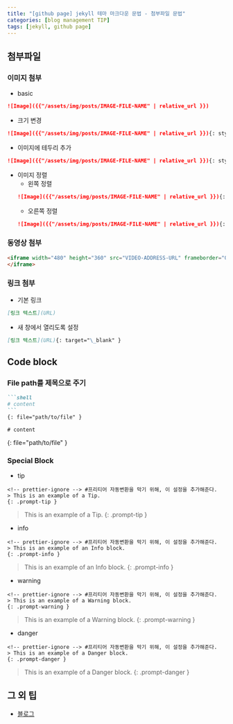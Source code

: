 ```yaml
---
title: "[github page] jekyll 테마 마크다운 문법 - 첨부파일 문법"
categories: [blog management TIP]
tags: [jekyll, github page]
---
```


## 첨부파일

### 이미지 첨부

- basic

```md
![Image]({{"/assets/img/posts/IMAGE-FILE-NAME" | relative_url }})
```

- 크기 변경

```md
![Image]({{"/assets/img/posts/IMAGE-FILE-NAME" | relative_url }}){: style="width: 500px;" }
```

- 이미지에 테두리 추가

```md
![Image]({{"/assets/img/posts/IMAGE-FILE-NAME" | relative_url }}){: style="border: 2px solid black;" }
```

- 이미지 정렬
  - 왼쪽 정렬
  ```md
  ![Image]({{"/assets/img/posts/IMAGE-FILE-NAME" | relative_url }}){: style="float: left; margin-right: 10px;" }
  ```
  - 오른쪽 정렬
  ```md
  ![Image]({{"/assets/img/posts/IMAGE-FILE-NAME" | relative_url }}){: style="float: right; margin-left: 10px;" }
  ```

### 동영상 첨부

```html
<iframe width="480" height="360" src="VIDEO-ADDRESS-URL" frameborder="0">
</iframe>
```

### 링크 첨부

- 기본 링크

```md
[링크 텍스트](URL)
```

- 새 창에서 열리도록 설정

```md
[링크 텍스트](URL){: target="\_blank" }
```

## Code block

### File path를 제목으로 주기

````md
```shell
# content
```
{: file="path/to/file" }
````

```shell
# content
```
{: file="path/to/file" }

### Special Block

- tip

```
<!-- prettier-ignore --> #프리티어 자동변환을 막기 위해, 이 설정을 추가해준다.
> This is an example of a Tip.
{: .prompt-tip }
```

<!-- prettier-ignore -->
> This is an example of a Tip.
{: .prompt-tip }

- info

```
<!-- prettier-ignore --> #프리티어 자동변환을 막기 위해, 이 설정을 추가해준다.
> This is an example of an Info block.
{: .prompt-info }
```

<!-- prettier-ignore -->
> This is an example of an Info block.
{: .prompt-info }

- warning

```
<!-- prettier-ignore --> #프리티어 자동변환을 막기 위해, 이 설정을 추가해준다.
> This is an example of a Warning block.
{: .prompt-warning }
```

<!-- prettier-ignore -->
> This is an example of a Warning block.
{: .prompt-warning }

- danger

```
<!-- prettier-ignore --> #프리티어 자동변환을 막기 위해, 이 설정을 추가해준다.
> This is an example of a Danger block.
{: .prompt-danger }
```

<!-- prettier-ignore -->
> This is an example of a Danger block.
{: .prompt-danger }

## 그 외 팁

- [블로그](https://jeeklee.github.io/posts/%EB%B2%88%EC%97%AD-Chirpy-%ED%8F%AC%EC%8A%A4%ED%8C%85-%EC%9E%91%EC%84%B1/)
